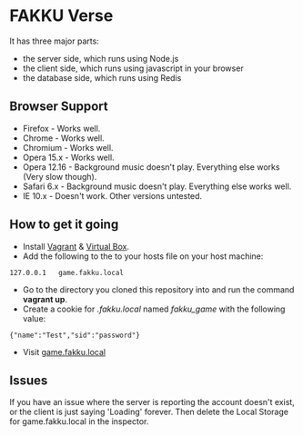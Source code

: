 FAKKU Verse
============

It has three major parts:

* the server side, which runs using Node.js
* the client side, which runs using javascript in your browser
* the database side, which runs using Redis

Browser Support
---------------

* Firefox - Works well.
* Chrome - Works well.
* Chromium - Works well.
* Opera 15.x - Works well.
* Opera 12.16 - Background music doesn't play.  Everything else works (Very slow though).
* Safari 6.x - Background music doesn't play.  Everything else works well.
* IE 10.x - Doesn't work.  Other versions untested.

How to get it going
-------------------

* Install [Vagrant](https://www.vagrantup.com) & [Virtual Box](https://www.virtualbox.org/wiki/Downloads).
* Add the following to the to your hosts file on your host machine:
```
127.0.0.1   game.fakku.local
```
* Go to the directory you cloned this repository into and run the command **vagrant up**.
* Create a cookie for *.fakku.local* named *fakku_game* with the following value:
```
{"name":"Test","sid":"password"}
```
* Visit [game.fakku.local](http://game.fakku.local)

Issues
-------------------

If you have an issue where the server is reporting the account doesn't exist, or the client is just saying 'Loading' forever. Then delete the Local Storage for game.fakku.local in the inspector.
